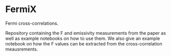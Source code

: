 # FermiX
Fermi cross-correlations. 

Repository containing the F and emissivity measurements from the paper as well as example notebooks on how to use them.
We also give an example notebook on how the F values can be extracted from the cross-correlation meausrements. 

